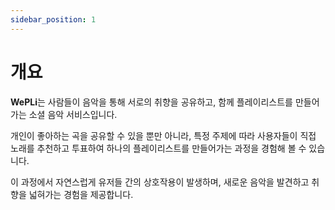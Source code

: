 ```yaml
---
sidebar_position: 1
---
```


# 개요

**WePLi**는 사람들이 음악을 통해 서로의 취향을 공유하고, 함께 플레이리스트를 만들어가는 소셜 음악 서비스입니다. 

개인이 좋아하는 곡을 공유할 수 있을 뿐만 아니라, 특정 주제에 따라 사용자들이 직접 노래를 추천하고 투표하여 하나의 플레이리스트를 만들어가는 과정을 경험해 볼 수 있습니다.

이 과정에서 자연스럽게 유저들 간의 상호작용이 발생하며, 새로운 음악을 발견하고 취향을 넓혀가는 경험을 제공합니다.